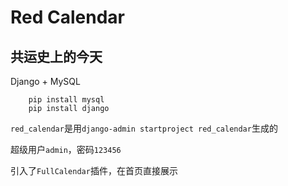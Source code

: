 # Red Calendar

## 共运史上的今天

Django + MySQL

```
    pip install mysql
    pip install django
```

`red_calendar`是用`django-admin startproject red_calendar`生成的

超级用户`admin`，密码`123456`

引入了`FullCalendar`插件，在首页直接展示
